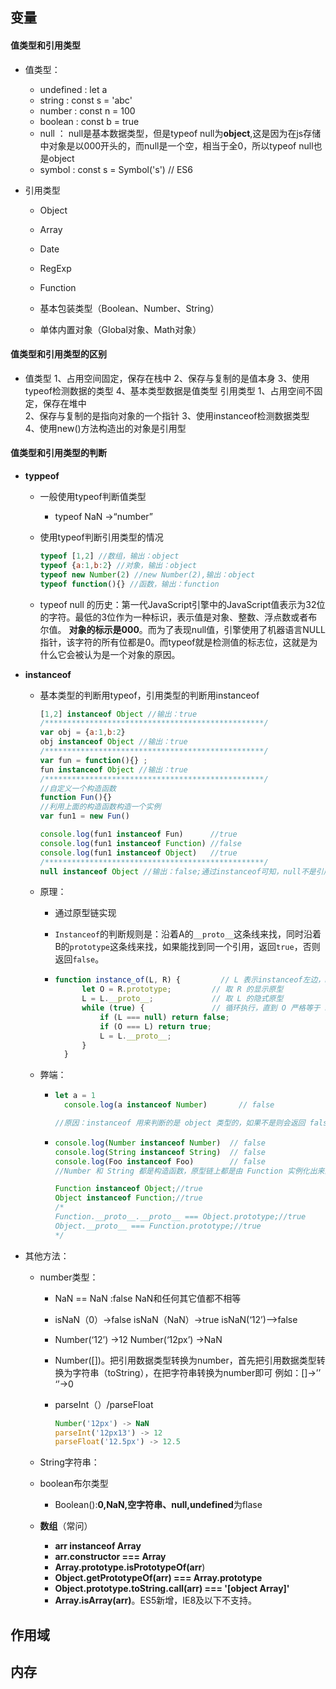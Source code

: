 ## 变量

#### 值类型和引用类型

- 值类型：

  - undefined :  let a
  - string  :   const s = 'abc'
  - number  :  const n = 100
  - boolean  :  const b = true
  - null  ： null是基本数据类型，但是typeof null为**object**,这是因为在js存储中对象是以000开头的，而null是一个空，相当于全0，所以typeof null也是object
  - symbol  :  const s = Symbol('s')  // ES6

- 引用类型

  - Object

  - Array

  - Date

  - RegExp

  - Function

  - 基本包装类型（Boolean、Number、String）

  - 单体内置对象（Global对象、Math对象）

    

#### 值类型和引用类型的区别

- 值类型
  	1、占用空间固定，保存在栈中
    	2、保存与复制的是值本身
    	3、使用typeof检测数据的类型
    	4、基本类型数据是值类型
  引用类型
  	1、占用空间不固定，保存在堆中                           	
      2、保存与复制的是指向对象的一个指针
      3、使用instanceof检测数据类型
      4、使用new()方法构造出的对象是引用型

  

#### 值类型和引用类型的判断

- **typpeof**

  - 一般使用typeof判断值类型

    - typeof NaN ->“number”

  - 使用typeof判断引用类型的情况

    ```javascript
    typeof [1,2] //数组，输出：object
    typeof {a:1,b:2} //对象，输出：object
    typeof new Number(2) //new Number(2),输出：object
    typeof function(){} //函数，输出：function
    ```

  - typeof null 的历史：第一代JavaScript引擎中的JavaScript值表示为32位的字符。最低的3位作为一种标识，表示值是对象、整数、浮点数或者布尔值。
    **对象的标示是000**。而为了表现null值，引擎使用了机器语言NULL指针，该字符的所有位都是0。而typeof就是检测值的标志位，这就是为什么它会被认为是一个对象的原因。

- **instanceof**

  - 基本类型的判断用typeof，引用类型的判断用instanceof

    ```javascript
    [1,2] instanceof Object //输出：true
    /*************************************************/
    var obj = {a:1,b:2} 
    obj instanceof Object //输出：true
    /*************************************************/
    var fun = function(){} ;
    fun instanceof Object //输出：true
    /*************************************************/
    //自定义一个构造函数
    function Fun(){}
    //利用上面的构造函数构造一个实例
    var fun1 = new Fun()
    
    console.log(fun1 instanceof Fun)      //true
    console.log(fun1 instanceof Function) //false
    console.log(fun1 instanceof Object)   //true
    /*************************************************/
    null instanceof Object //输出：false;通过instanceof可知，null不是引用类型
    ```

  - 原理：

    - 通过原型链实现

    - `Instanceof`的判断规则是：沿着A的`__proto__`这条线来找，同时沿着B的`prototype`这条线来找，如果能找到同一个引用，返回`true`，否则返回`false`。

    - ```javascript
      function instance_of(L, R) {         // L 表示instanceof左边，R 表示instanceof右边
      		let O = R.prototype;         // 取 R 的显示原型
      		L = L.__proto__;             // 取 L 的隐式原型
      		while (true) {               // 循环执行，直到 O 严格等于 L
      			if (L === null) return false;
      			if (O === L) return true;
      			L = L.__proto__;
      		}
      	}
      ```

  - 弊端：

    - ```javascript
      let a = 1
      	console.log(a instanceof Number)       // false
      
      //原因：instanceof 用来判断的是 object 类型的，如果不是则会返回 false；
      ```

    - ```javascript
      console.log(Number instanceof Number)  // false
      console.log(String instanceof String)  // false
      console.log(Foo instanceof Foo)        // false
      //Number 和 String 都是构造函数，原型链上都是由 Function 实例化出来的
      
      Function instanceof Object;//true
      Object instanceof Function;//true
      /*
      Function.__proto__.__proto__ === Object.prototype;//true
      Object.__proto__ === Function.prototype;//true
      */
      ```

- 其他方法：

  - number类型：
    - NaN == NaN :false NaN和任何其它值都不相等
    
    - isNaN（0）->false
      isNaN（NaN）->true
      isNaN(‘12’)–>false
      
    - Number(‘12’) ->12
      Number(‘12px’) ->NaN
      
    - Number([])。把引用数据类型转换为number，首先把引用数据类型转换为字符串（toString），在把字符串转换为number即可 例如：[]->’’ ‘’->0
    
    - parseInt（）/parseFloat
    
      ```javascript
      Number('12px') -> NaN
      parseInt('12px13') -> 12
      parseFloat('12.5px') -> 12.5
      ```
    
  - String字符串：
  
  - boolean布尔类型
  
    - Boolean():**0,NaN,空字符串、null,undefined**为flase
  
  - **数组**（常问）
  
    - **arr instanceof Array**
    - **arr.constructor === Array**
    - **Array.prototype.isPrototypeOf(arr**)
    - **Object.getPrototypeOf(arr) === Array.prototype**
    - **Object.prototype.toString.call(arr) === '[object Array]'**
    - **Array.isArray(arr)**。ES5新增，IE8及以下不支持。

## 作用域



## 内存

